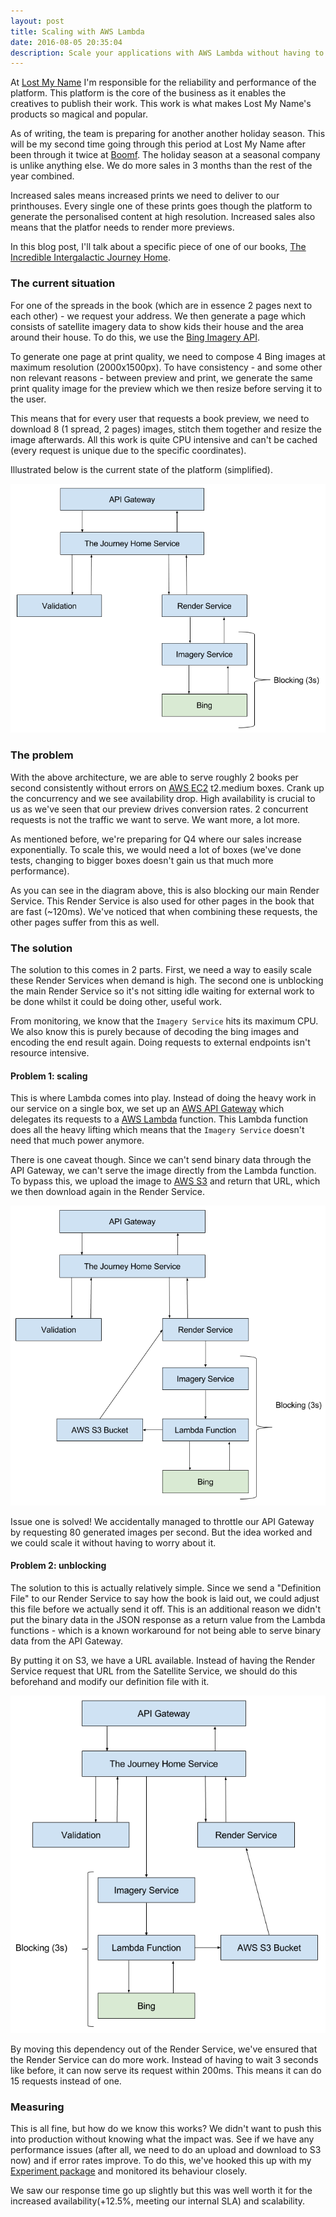 ```yaml
---
layout: post
title: Scaling with AWS Lambda
date: 2016-08-05 20:35:04
description: Scale your applications with AWS Lambda without having to think about it. This is a case study from a migration done at Lost My Name.
---
```

At [Lost My Name](https://www.lostmy.name/) I'm responsible for the reliability and performance of the platform. This platform is the core of the business as it enables the creatives to publish their work. This work is what makes Lost My Name's products so magical and popular.

As of writing, the team is preparing for another another holiday season. This will be my second time going through this period at Lost My Name after been through it twice at [Boomf](https://boomf.com/). The holiday season at a seasonal company is unlike anything else. We do more sales in 3 months than the rest of the year combined.

Increased sales means increased prints we need to deliver to our printhouses. Every single one of these prints goes though the platform to generate the personalised content at high resolution. Increased sales also means that the platfor needs to render more previews.

In this blog post, I'll talk about a specific piece of one of our books, [The Incredible Intergalactic Journey Home](https://www.lostmy.name/personalized-products/the-journey-home-book).

### The current situation

For one of the spreads in the book (which are in essence 2 pages next to each other) - we request your address. We then generate a page which consists of satellite imagery data to show kids their house and the area around their house. To do this, we use the [Bing Imagery API](https://msdn.microsoft.com/en-us/library/ff701721.aspx).

To generate one page at print quality, we need to compose 4 Bing images at maximum resolution (2000x1500px). To have consistency - and some other non relevant reasons - between preview and print, we generate the same print quality image for the preview which we then resize before serving it to the user.

This means that for every user that requests a book preview, we need to download 8 (1 spread, 2 pages) images, stitch them together and resize the image afterwards. All this work is quite CPU intensive and can't be cached (every request is unique due to the specific coordinates).

Illustrated below is the current state of the platform (simplified).

![Imagery Data](/img/satellite-01.png)

### The problem
With the above architecture, we are able to serve roughly 2 books per second consistently without errors on [AWS EC2](https://aws.amazon.com/ec2/) t2.medium boxes. Crank up the concurrency and we see availability drop. High availability is crucial to us as we've seen that our preview drives conversion rates. 2 concurrent requests is not the traffic we want to serve. We want more, a lot more.

As mentioned before, we're preparing for Q4 where our sales increase exponentially. To scale this, we would need a lot of boxes (we've done tests, changing to bigger boxes doesn't gain us that much more performance).

As you can see in the diagram above, this is also blocking our main Render Service. This Render Service is also used for other pages in the book that are fast (~120ms). We've noticed that when combining these requests, the other pages suffer from this as well.

### The solution

The solution to this comes in 2 parts. First, we need a way to easily scale these Render Services when demand is high. The second one is unblocking the main Render Service so it's not sitting idle waiting for external work to be done whilst it could be doing other, useful work.

From monitoring, we know that the `Imagery Service` hits its maximum CPU. We also know this is purely because of decoding the bing images and encoding the end result again. Doing requests to external endpoints isn't resource intensive.

#### Problem 1: scaling

This is where Lambda comes into play. Instead of doing the heavy work in our service on a single box, we set up an [AWS API Gateway](https://aws.amazon.com/api-gateway/) which delegates its requests to a [AWS Lambda](http://docs.aws.amazon.com/lambda/latest/dg/welcome.html) function. This Lambda function does all the heavy lifting which means that the `Imagery Service` doesn't need that much power anymore.

There is one caveat though. Since we can't send binary data through the API Gateway, we can't serve the image directly from the Lambda function. To bypass this, we upload the image to [AWS S3](https://aws.amazon.com/s3/) and return that URL, which we then download again in the Render Service.

![Imagery Data with Lambda](/img/satellite-02.png)

Issue one is solved! We accidentally managed to throttle our API Gateway by requesting 80 generated images per second. But the idea worked and we could scale it without having to worry about it.

#### Problem 2: unblocking

The solution to this is actually relatively simple. Since we send a "Definition File" to our Render Service to say how the book is laid out, we could adjust this file before we actually send it off. This is an additional reason we didn't put the binary data in the JSON response as a return value from the Lambda functions - which is a known workaround for not being able to serve binary data from the API Gateway.

By putting it on S3, we have a URL available. Instead of having the Render Service request that URL from the Satellite Service, we should do this beforehand and modify our definition file with it.

![Imagery Data unblocking](/img/satellite-03.png)

By moving this dependency out of the Render Service, we've ensured that the Render Service can do more work. Instead of having to wait 3 seconds like before, it can now serve its request within 200ms. This means it can do 15 requests instead of one.

### Measuring

This is all fine, but how do we know this works? We didn't want to push this into production without knowing what the impact was. See if we have any performance issues (after all, we need to do an upload and download to S3 now) and if error rates improve. To do this, we've hooked this up with my [Experiment package](/2016/08/05/experiment.html) and monitored its behaviour closely.

We saw our response time go up slightly but this was well worth it for the increased availability(+12.5%, meeting our internal SLA) and scalability.
